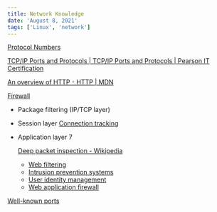 ```yaml
---
title: Network Knowledge
date: 'August 8, 2021'
tags: ['Linux', 'network']
---
```


[Protocol Numbers](https://www.iana.org/assignments/protocol-numbers/protocol-numbers.xhtml)

[TCP/IP Ports and Protocols | TCP/IP Ports and Protocols | Pearson IT Certification](https://www.pearsonitcertification.com/articles/article.aspx?p=1868080)

[An overview of HTTP - HTTP | MDN](https://developer.mozilla.org/en-US/docs/Web/HTTP/Overview)

[Firewall](<https://en.wikipedia.org/wiki/Firewall_(computing)>)

- Package filtering (IP/TCP layer)

- Session layer [Connection tracking](https://en.wikipedia.org/wiki/Circuit-level_gateway)

- Application layer 7

  [Deep packet inspection - Wikipedia](https://en.wikipedia.org/wiki/Deep_packet_inspection)

  - [Web filtering](https://en.wikipedia.org/wiki/Web_filtering)
  - [Intrusion prevention systems](https://en.wikipedia.org/wiki/Intrusion_prevention_system)
  - [User identity management](https://en.wikipedia.org/wiki/Identity_management)
  - [Web application firewall](https://en.wikipedia.org/wiki/Web_application_firewall)

[Well-known ports](https://en.wikipedia.org/wiki/List_of_TCP_and_UDP_port_numbers)
